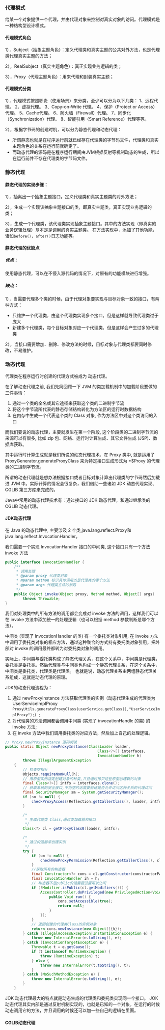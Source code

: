 ### 代理模式
给某一个对象提供一个代理，并由代理对象来控制对真实对象的访问。代理模式是一种结构型设计模式。

#### 代理模式角色
1），Subject（抽象主题角色）：定义代理类和真实主题的公共对外方法，也是代理类代理真实主题的方法；

2），RealSubject（真实主题角色）：真正实现业务逻辑的类；

3），Proxy（代理主题角色）：用来代理和封装真实主题；

#### 代理模式分类
1），代理模式按照职责（使用场景）来分类，至少可以分为以下几类：
1、远程代理。 2、虚拟代理。 
3、Copy-on-Write 代理。 4、保护（Protect or Access）代理。 
5、Cache代理。 6、防火墙（Firewall）代理。 
7、同步化（Synchronization）代理。 8、智能引用（Smart Reference）代理等等。

2），根据字节码的创建时机，可以分为静态代理和动态代理：
* 所谓静态也就是在程序运行前就已经存在代理类的字节码文件，代理类和真实主题角色的关系在运行前就确定了。
* 而动态代理的源码是在程序运行期间由JVM根据反射等机制动态的生成，所以在运行前并不存在代理类的字节码文件。

### 静态代理
#### 静态代理的实现步骤：

1），抽离出一个抽象主题接口，定义代理类和真实主题类的对外方法； 

2），生成一个实现该抽象主题接口的类，即真实主题类，真正实现业务逻辑的类；

3），生成一个代理类，该代理类实现抽象主题接口。其中的方法实现（即真实的业务逻辑处理）基本是是调用的真实主题类。
在方法实现中，添加了其他功能，诸如```before()```，```after()```日志功能等。

#### 静态代理的优缺点

##### 优点：
使用静态代理，可以在不侵入源代码的情况下，对原有的功能模块进行增强。

##### 缺点：
1），当需要代理多个类的时候，由于代理对象要实现与目标对象一致的接口，有两种方式：
* 只维护一个代理类，由这个代理类实现多个接口，但是这样就导致代理类过于庞大
* 新建多个代理类，每个目标对象对应一个代理类，但是这样会产生过多的代理类

2），当接口需要增加、删除、修改方法的时候，目标对象与代理类都要同时修改，不易维护。

### 动态代理

代理类在程序运行时创建的代理方式被成为 动态代理。

在了解动态代理之前, 我们先简回顾一下 JVM 的类加载机制中的加载阶段要做的三件事情：
1. 通过一个类的全名或其它途径来获取这个类的二进制字节流
2. 将这个字节流所代表的静态存储结构转化为方法区的运行时数据结构
3. 在内存中生成一个代表这个类的 Class 对象, 作为方法区中对这个类访问的入口

而我们要说的动态代理，主要就发生在第一个阶段, 这个阶段类的二进制字节流的来源可以有很多, 比如 zip 包、网络、运行时计算生成、其它文件生成 (JSP)、数据库获取。

其中运行时计算生成就是我们所说的动态代理技术，在 Proxy 类中, 就是运用了 ProxyGenerator.generateProxyClass 来为特定接口生成形式为 *$Proxy 的代理类的二进制字节流。

所谓的动态代理就是想办法根据接口或者目标对象计算出代理类的字节码然后加载进 JVM 中。实际计算的情况会很复杂，我们借助一些诸如 JDK 动态代理实现、CGLIB 第三方库来完成的。

Java中常用的动态代理技术有：通过接口的 JDK 动态代理，和通过继承类的 CGLIB 动态代理。

#### JDK动态代理

在 Java 的动态代理中, 主要涉及 2 个类,java.lang.reflect.Proxy和java.lang.reflect.InvocationHandler。

我们需要一个实现 InvocationHandler 接口的中间类, 这个接口只有一个方法 invoke 方法
```java
public interface InvocationHandler {
    /**
     * 调用处理
     * @param proxy 代理类对象
     * @param methon 标识具体调用的是代理类的哪个方法
     * @param args 代理类方法的参数
     */
    public Object invoke(Object proxy, Method method, Object[] args)
        throws Throwable;
}
```
我们对处理类中的所有方法的调用都会变成对 invoke 方法的调用，这样我们可以在 invoke 方法中添加统一的处理逻辑（也可以根据 method 参数判断是哪个方法）。

中间类 (实现了 InvocationHandler 的类) 有一个委托类对象引用, 在 Invoke 方法中调用了委托类对象的相应方法，通过这种聚合的方式持有委托类对象引用，把外部对 invoke 的调用最终都转为对委托类对象的调用。

实际上，中间类与委托类构成了静态代理关系，在这个关系中，中间类是代理类，委托类是委托类。然后代理类与中间类也构成一个静态代理关系，在这个关系中，中间类是委托类，代理类是代理类。
也就是说，动态代理关系由两组静态代理关系组成，这就是动态代理的原理。

JDK的动态代理流程为：
1. 通过 newProxyInstance 方法获取代理类的实例（动态代理生成的代理类为 UserServiceImplProxy ```ProxyUtils.generateProxyClass(userService.getClass(),"UserServiceImplProxy");```）;
2. 对代理类的方法调用都会调用中间类 (实现了 invocationHandle 的类) 的 invoke 方法;
3. 在 invoke 方法中我们调用委托类的对应方法，然后加上自己的处理逻辑。
```java
// Proxy.newProxyInstance 源码阅读
public static Object newProxyInstance(ClassLoader loader,
                                          Class<?>[] interfaces,
                                          InvocationHandler h)
        throws IllegalArgumentException
    {
        // 检查空指针
        Objects.requireNonNull(h);
        // 用原型实例指定创建对象的种类,并且通过拷贝这些原型创建新的对象
        final Class<?>[] intfs = interfaces.clone();
        // 获取系统的安全接口,不为空的话需要验证是否允许访问这种关系的代理访问
        final SecurityManager sm = System.getSecurityManager();
        if (sm != null) {
            checkProxyAccess(Reflection.getCallerClass(), loader, intfs);
        }

        /*
         * 生成代理类 Class,通过类加载器和接口
         */
        Class<?> cl = getProxyClass0(loader, intfs);

        /*
         * 通过构造器来创建实例
         */
        try {
            if (sm != null) {
                checkNewProxyPermission(Reflection.getCallerClass(), cl);
            }
            //获取所有的构造器
            final Constructor<?> cons = cl.getConstructor(constructorParams);
            final InvocationHandler ih = h;
            // 构造器不是public的话需要设置可以访问
            if (!Modifier.isPublic(cl.getModifiers())) {
                AccessController.doPrivileged(new PrivilegedAction<Void>() {
                    public Void run() {
                        cons.setAccessible(true);
                        return null;
                    }
                });
            }
            // 返回创建的代理类Class的实例对象
            return cons.newInstance(new Object[]{h});
        } catch (IllegalAccessException|InstantiationException e) {
            throw new InternalError(e.toString(), e);
        } catch (InvocationTargetException e) {
            Throwable t = e.getCause();
            if (t instanceof RuntimeException) {
                throw (RuntimeException) t;
            } else {
                throw new InternalError(t.toString(), t);
            }
        } catch (NoSuchMethodException e) {
            throw new InternalError(e.toString(), e);
        }
    }
```

JOK 动态代理最大的特点就是动态生成的代理类和委托类实现同一个接口。
JOK 动态代理其实内部是通过反射机制实现的，也就是已知的一个对象，在运行的时候动态调用它的方法，并且调用的时候还可以加一些自己的逻辑在里面。    

#### CGLIB动态代理